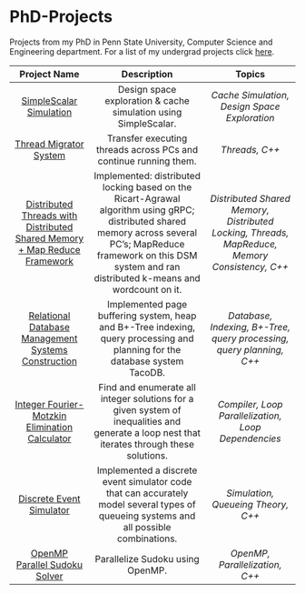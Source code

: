 # PhD-Projects

Projects from my PhD in Penn State University, Computer Science and Engineering department. For a list of my undergrad projects click [here](https://github.com/abgulhan/Undergrad-Projects).


 | Project Name | Description | Topics |
 | :---:      | :---:       | :---:           |
 | [SimpleScalar Simulation](https://github.com/abgulhan/CMPEN431/tree/main/simplescalar) |  Design space exploration & cache simulation using SimpleScalar. | _Cache Simulation, Design Space Exploration_ |    
 | [Thread Migrator System](https://github.com/PSU-CSE-511/project-1-thread-migrator-abgulhan) |  Transfer executing threads across PCs and continue running them. | _Threads, C++_  |
 | [Distributed Threads with Distributed Shared Memory + Map Reduce Framework](https://github.com/PSU-CSE-511/project-2-dsm-and-map-reduce-framework-abgulhan) |  Implemented: distributed locking based on the Ricart-Agrawal algorithm using gRPC; distributed shared memory across several PC’s; MapReduce framework on this DSM system and ran distributed k-means and wordcount on it.  | _Distributed Shared Memory, Distributed Locking, Threads, MapReduce, Memory Consistency, C++_  |
 | [Relational Database Management Systems Construction](...) |  Implemented page buffering system, heap and B+-Tree indexing, query processing and planning for the database system TacoDB.  | _Database, Indexing, B+-Tree, query processing, query planning, C++_  |
 | [Integer Fourier-Motzkin Elimination Calculator](https://github.com/abgulhan/Projects/tree/main/Fourier%20Motzkin%20Elimination) |  Find and enumerate all integer solutions for a given system of inequalities and generate a loop nest that iterates through these solutions. | _Compiler, Loop Parallelization, Loop Dependencies_  |
 | [Discrete Event Simulator](https://github.com/TimothyZhuClassroom/simulator_lab3-abgulhan) |  Implemented a discrete event simulator code that can accurately model several types of queueing systems and all possible combinations. | _Simulation, Queueing Theory, C++_  |
 | [OpenMP Parallel Sudoku Solver](https://github.com/abgulhan/Projects/tree/main/Sudoku%20OMP) |  Parallelize Sudoku using OpenMP. | _OpenMP, Parallelization, C++_  |
